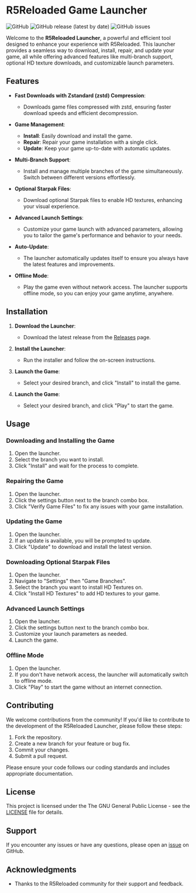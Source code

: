# R5Reloaded Game Launcher

![GitHub](https://img.shields.io/github/license/AyeZeeBB/r5reloaded_launcher)
![GitHub release (latest by date)](https://img.shields.io/github/v/release/AyeZeeBB/r5reloaded_launcher)
![GitHub issues](https://img.shields.io/github/issues/AyeZeeBB/r5reloaded_launcher)

Welcome to the **R5Reloaded Launcher**, a powerful and efficient tool designed to enhance your experience with R5Reloaded. This launcher provides a seamless way to download, install, repair, and update your game, all while offering advanced features like multi-branch support, optional HD texture downloads, and customizable launch parameters.

## Features

- **Fast Downloads with Zstandard (zstd) Compression**: 
  - Downloads game files compressed with zstd, ensuring faster download speeds and efficient decompression.
  
- **Game Management**:
  - **Install**: Easily download and install the game.
  - **Repair**: Repair your game installation with a single click.
  - **Update**: Keep your game up-to-date with automatic updates.

- **Multi-Branch Support**:
  - Install and manage multiple branches of the game simultaneously. Switch between different versions effortlessly.

- **Optional Starpak Files**:
  - Download optional Starpak files to enable HD textures, enhancing your visual experience.

- **Advanced Launch Settings**:
  - Customize your game launch with advanced parameters, allowing you to tailor the game's performance and behavior to your needs.

- **Auto-Update**:
  - The launcher automatically updates itself to ensure you always have the latest features and improvements.

- **Offline Mode**:
  - Play the game even without network access. The launcher supports offline mode, so you can enjoy your game anytime, anywhere.

## Installation

1. **Download the Launcher**:
   - Download the latest release from the [Releases](https://github.com/AyeZeeBB/r5reloaded_launcher/releases) page.

2. **Install the Launcher**:
   - Run the installer and follow the on-screen instructions.

3. **Launch the Game**:
   - Select your desired branch, and click "Install" to install the game.

4. **Launch the Game**:
   - Select your desired branch, and click "Play" to start the game.

## Usage

### Downloading and Installing the Game
1. Open the launcher.
2. Select the branch you want to install.
3. Click "Install" and wait for the process to complete.

### Repairing the Game
1. Open the launcher.
2. Click the settings button next to the branch combo box.
3. Click "Verify Game Files" to fix any issues with your game installation.

### Updating the Game
1. Open the launcher.
2. If an update is available, you will be prompted to update.
3. Click "Update" to download and install the latest version.

### Downloading Optional Starpak Files
1. Open the launcher.
2. Navigate to "Settings" then "Game Branches".
3. Select the branch you want to install HD Textures on.
4. Click "Install HD Textures" to add HD textures to your game.

### Advanced Launch Settings
1. Open the launcher.
2. Click the settings button next to the branch combo box.
3. Customize your launch parameters as needed.
4. Launch the game.

### Offline Mode
1. Open the launcher.
2. If you don't have network access, the launcher will automatically switch to offline mode.
3. Click "Play" to start the game without an internet connection.

## Contributing

We welcome contributions from the community! If you'd like to contribute to the development of the R5Reloaded Launcher, please follow these steps:

1. Fork the repository.
2. Create a new branch for your feature or bug fix.
3. Commit your changes.
4. Submit a pull request.

Please ensure your code follows our coding standards and includes appropriate documentation.

## License

This project is licensed under the The GNU General Public License - see the [LICENSE](LICENSE) file for details.

## Support

If you encounter any issues or have any questions, please open an [issue](https://github.com/AyeZeeBB/r5reloaded_launcher/issues) on GitHub.

## Acknowledgments

- Thanks to the R5Reloaded community for their support and feedback.
